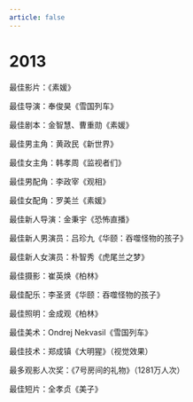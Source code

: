 ```yaml
---
article: false
---
```


# 2013

最佳影片：《素媛》

最佳导演：奉俊昊《雪国列车》

最佳剧本：金智慧、曹重勋《素媛》

最佳男主角：黄政民《新世界》

最佳女主角：韩孝周《监视者们》

最佳男配角：李政宰《观相》

最佳女配角：罗美兰《素媛》

最佳新人导演：金秉宇《恐怖直播》

最佳新人男演员：吕珍九《华颐：吞噬怪物的孩子》

最佳新人女演员：朴智秀《虎尾兰之梦》

最佳摄影：崔英焕《柏林》

最佳配乐：李圣贤《华颐：吞噬怪物的孩子》

最佳照明：金成观《柏林》

最佳美术：Ondrej Nekvasil《雪国列车》

最佳技术：郑成镇《大明猩》（视觉效果）

最多观影人次奖：《7号房间的礼物》（1281万人次）

最佳短片：全孝贞《美子》